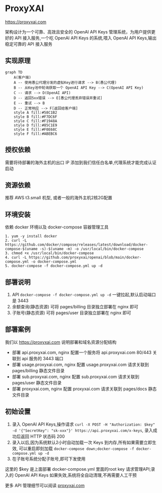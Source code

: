 # ProxyXAI

https://proxyxai.com

架构设计为一个可靠、高效且安全的 OpenAI API Keys 管理系统，为用户提供更好的 API 接入服务,一个吃 OpenAI API Keys 的系统,喂入 OpenAI API Keys,输出稳定可靠的 API 接入服务

## 实现原理

```mermaid
graph TD
    A(客户端)
    A -- 使用愚公代理分发的虚拟Key进行请求 --> B(愚公代理)
    B -- 从Key池中轮询获取一个 OpenAI API Key --> C(OpenAI API Key)
    C -- 请求 --> D(OpenAI API)
    D -- 返回5xx错误 --> E[愚公代理丢弃错误并重试]
    E -- 重试 --> B
    D -- 正常响应 --> F[返回给客户端]
    style A fill:#58C1B2
    style B fill:#F7DC6F
    style C fill:#F1948A
    style D fill:#85C1E9
    style E fill:#F0E68C
    style F fill:#ABEBC6
```

## 授权依赖

需要将待部署的海外主机的出口 IP 添加到我们信任白名单,代理系统才能完成认证启动

## 资源依赖

推荐 AWS t3.small 机型, 或者一般的海外主机2核2G配置

## 环境安装

依赖 docker 环境以及 docker-compose 容器管理工具
 
```
1. yum -y install docker
2. curl -L https://github.com/docker/compose/releases/latest/download/docker-compose-$(uname -s)-$(uname -m) -o /usr/local/bin/docker-compose
3. chmod +x /usr/local/bin/docker-compose
4. curl -L https://github.com/proxyxai/openai/blob/main/docker-compose.yml -o docker-compose.yml
5. docker-compose -f docker-compose.yml up -d
```

## 部署说明

1. API  `docker-compose -f docker-compose.yml up -d` 一键拉起,默认启动端口是 3443
2. 余额查询(静态资源) 可将 pages/billing 目录独立部署在 nginx 即可 
3. 子账号(静态资源) 可将 pages/user 目录独立部署在 nginx 即可

## 部署案例

我们以 https://proxyxai.com 说明部署和域名资源分配结构

- 部署 api.proxyxai.com, nginx 配置一个服务将 api.proxyxai.com 80/443 关联到 api 服务的 3443 端口
- 部署 usage.proxyxai.com, nginx 配置 usage.proxyxai.com 请求关联到 pages/billing 静态文件目录
- 部署 sub.proxyxai.com, nginx 配置 sub.proxyxai.com 请求关联到 pages/user 静态文件目录
- 部署 proxyxai.com, nginx 配置 proxyxai.com 请求关联到 pages/docs 静态文件目录

## 初始设置

1. 录入 OpenAI API Keys,操作请求 `curl -X POST -H "Authorization: $key" -d '{"SecretKey": "sk-xxx"}' https://api.proxyxai.com/x-keys`, 录入成功后返回 HTTP 状态码 200
2. 录入以后,因为系统默认2小时自动加载一次 Keys 到内存,所有如果需要立即生效, 可以重启即刻加载 `docker-compose down;docker-compose -f docker-compose.yml up -d`
3. 在子账号系统分配子账号,即可下发使用

这里的 $key 是上面部署 docker-compose.yml 里面的root key 请求管理API;录入的 OpenAI API Keys 如果失效,系统将全自动清理,不再需要人工干预

更多 API 管理细节可以阅读 [proxyxai.com](https://proxyxai.com/#/api)
